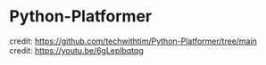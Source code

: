 # Python-Platformer

credit: <https://github.com/techwithtim/Python-Platformer/tree/main>  
credit: <https://youtu.be/6gLeplbqtqg>
